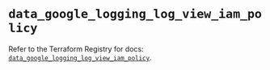 # `data_google_logging_log_view_iam_policy`

Refer to the Terraform Registry for docs: [`data_google_logging_log_view_iam_policy`](https://registry.terraform.io/providers/hashicorp/google-beta/6.43.0/docs/data-sources/google_logging_log_view_iam_policy).
